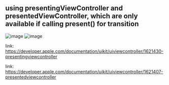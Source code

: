 ## using presentingViewController and presentedViewController, which are only available if calling present() for transition

![image](https://user-images.githubusercontent.com/81428296/155055144-a6f004ff-4a14-4357-a947-02fc2049eccb.png)
![image](https://user-images.githubusercontent.com/81428296/155055220-380592ee-b825-4a2a-ba5b-0888c73cada6.png)


link: https://developer.apple.com/documentation/uikit/uiviewcontroller/1621430-presentingviewcontroller

link: https://developer.apple.com/documentation/uikit/uiviewcontroller/1621407-presentedviewcontroller
